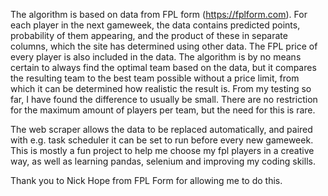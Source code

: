 The algorithm is based on data from FPL form (https://fplform.com). For each player in the next gameweek, the data contains predicted points, probability of them appearing, and the product of these in separate columns, which the site has determined using other data. The FPL price of every player is also included in the data. The algorithm is by no means certain to always find the optimal team based on the data, but it compares the resulting team to the best team possible without a price limit, from which it can be determined how realistic the result is. From my testing so far, I have found the difference to usually be small. There are no restriction for the maximum amount of players per team, but the need for this is rare. 

The web scraper allows the data to be replaced automatically, and paired with e.g. task scheduler it can be set to run before every new gameweek. This is mostly a fun project to help me choose my fpl players in a creative way, as well as learning pandas, selenium and improving my coding skills.

Thank you to Nick Hope from FPL Form for allowing me to do this.
